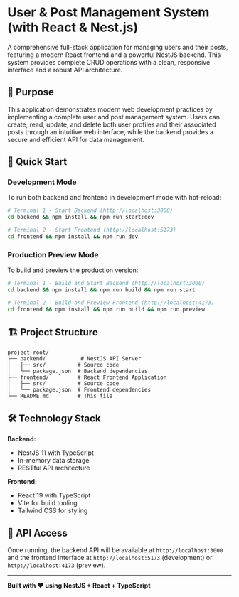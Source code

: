 # User & Post Management System (with React & Nest.js)

A comprehensive full-stack application for managing users and their posts, featuring a modern React frontend and a powerful NestJS backend. This system provides complete CRUD operations with a clean, responsive interface and a robust API architecture.

## 🎯 Purpose

This application demonstrates modern web development practices by implementing a complete user and post management system. Users can create, read, update, and delete both user profiles and their associated posts through an intuitive web interface, while the backend provides a secure and efficient API for data management.

## 🚀 Quick Start

### Development Mode

To run both backend and frontend in development mode with hot-reload:

```bash
# Terminal 1 - Start Backend (http://localhost:3000)
cd backend && npm install && npm run start:dev

# Terminal 2 - Start Frontend (http://localhost:5173)
cd frontend && npm install && npm run dev
```

### Production Preview Mode

To build and preview the production version:

```bash
# Terminal 1 - Build and Start Backend (http://localhost:3000)
cd backend && npm install && npm run build && npm run start

# Terminal 2 - Build and Preview Frontend (http://localhost:4173)
cd frontend && npm install && npm run build && npm run preview
```

## 🏗️ Project Structure

```
project-root/
├── backend/           # NestJS API Server
│   ├── src/          # Source code
│   └── package.json  # Backend dependencies
├── frontend/         # React Frontend Application
│   ├── src/          # Source code
│   └── package.json  # Frontend dependencies
└── README.md         # This file
```

## 🛠️ Technology Stack

**Backend:**

- NestJS 11 with TypeScript
- In-memory data storage
- RESTful API architecture

**Frontend:**

- React 19 with TypeScript
- Vite for build tooling
- Tailwind CSS for styling

## 📝 API Access

Once running, the backend API will be available at `http://localhost:3000` and the frontend interface at `http://localhost:5173` (development) or `http://localhost:4173` (preview).

---

**Built with ❤️ using NestJS + React + TypeScript**
